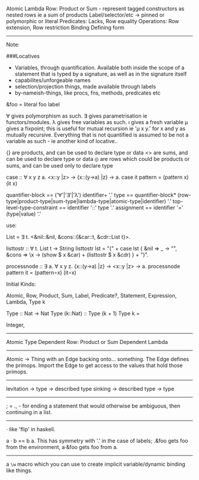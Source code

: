 Atomic
Lambda
Row: Product or Sum - represent tagged constructors as nested rows ie a sum of products
Label/selector/etc -> pinned or polymorphic or literal
Predicates: Lacks, Row equality
Operations: Row extension, Row restriction
Binding
Defining form

---

Note:

###Locatives

- Variables, through quantification. Available both inside the scope of a statement that is typed by a signature, as well as in the signature itself
- capabilites/unforgeable names
- selection/projection things, made available through labels
- by-nameish-things, like procs, fns, methods, predicates etc

&foo = literal foo label

∀ gives polymorphism as such.
∃ gives parametrisation ie functors/modules.
λ gives free variables as such.
ı gives a fresh variable
μ gives a fixpoint; this is useful for mutual recursion ie 'μ x y.' for x and y as mutually recursive.
Everything that is not quantified is assumed to be not a variable as such - ie another kind of locative..

{} are products, and can be used to declare type or data
<> are sums, and can be used to declare type or data
⦇⦈ are rows which could be products or sums, and can be used only to declare type

case :: ∀ x y z a. <x::y |z> → {x::(y→a) |z} → a.
case it pattern = (pattern x) (it x)

quantifier-block == ('∀'|'∃'|'λ') identifier+ '.'
type == quantifier-block\* (row-type|product-type|sum-type|lambda-type|atomic-type|identifier) '.'
top-level-type-constraint == identifier '::' type '.'
assignment == identifier '=' (type|value) '.'

use:

List = ∃ t. <&nil::&nil, &cons::{&car::t, &cdr::List t}>.

listtostr :: ∀ t. List t → String
listtostr lst = "(" +
  case lst {
    &nil   ⇒ \_ → "",
    &cons  ⇒ \x → (show $ x &car) + (listtostr $ x &cdr)
  } + ")".

processnode :: ∃ a. ∀ x y z. {x::(y→a) |z} → <x::y |z> → a.
processnode pattern it = (pattern∘x) (it∘x)

Initial Kinds:

Atomic, Row, Product, Sum, Label, Predicate?, Statement, Expression, Lambda, Type k

Type :: Nat → Nat
Type (k::Nat) :: Type (k + 1)
Type k = 

Integer, 

---

Atomic Type
Dependent Row: Product or Sum
Dependent Lambda

---

Atomic -> Thing with an Edge backing onto... something. The Edge defines the primops. Import the Edge to get access to the values that hold those primops.

---

levitation -> type -> described type
sinking -> described type -> type

---

; = ., - for ending a statement that would otherwise be ambiguous, then continuing in a list.

---

· like 'flip' in haskell.

a · b == b a.
This has symmetry with '.' in the case of labels; .&foo gets foo from the environment, a·&foo gets foo from a.

---

a `\w` macro which you can use to create implicit variable/dynamic binding like things.

